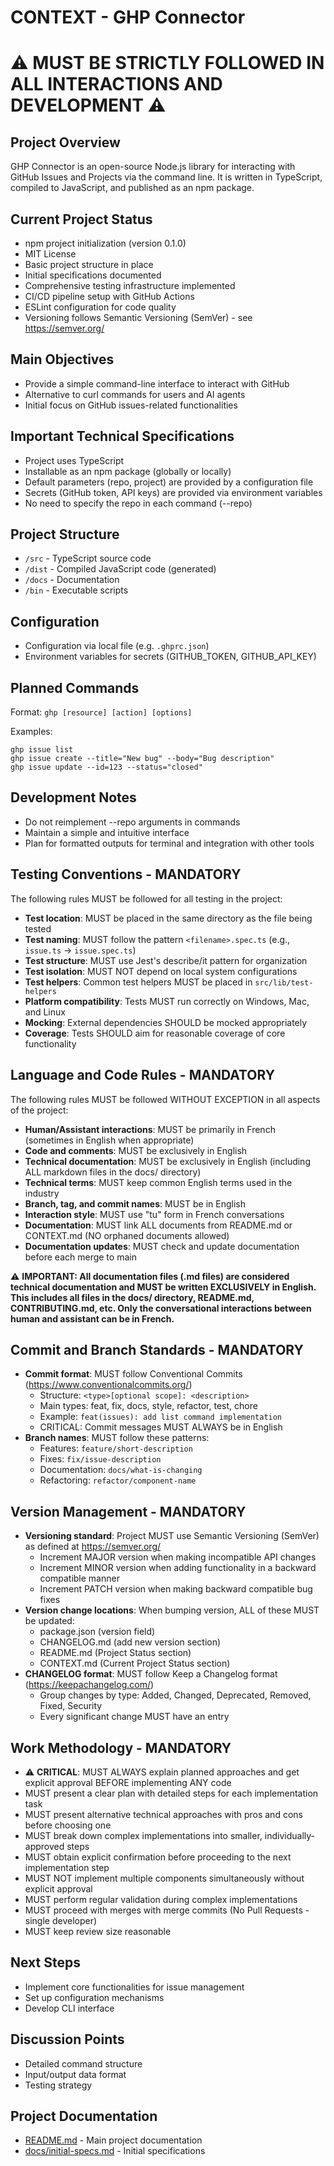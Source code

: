 # CONTEXT - GHP Connector
# ⚠️ MUST BE STRICTLY FOLLOWED IN ALL INTERACTIONS AND DEVELOPMENT ⚠️

## Project Overview
GHP Connector is an open-source Node.js library for interacting with GitHub Issues and Projects via the command line. It is written in TypeScript, compiled to JavaScript, and published as an npm package.

## Current Project Status
- npm project initialization (version 0.1.0)
- MIT License
- Basic project structure in place
- Initial specifications documented
- Comprehensive testing infrastructure implemented
- CI/CD pipeline setup with GitHub Actions
- ESLint configuration for code quality
- Versioning follows Semantic Versioning (SemVer) - see https://semver.org/

## Main Objectives
- Provide a simple command-line interface to interact with GitHub
- Alternative to curl commands for users and AI agents
- Initial focus on GitHub issues-related functionalities

## Important Technical Specifications
- Project uses TypeScript
- Installable as an npm package (globally or locally)
- Default parameters (repo, project) are provided by a configuration file
- Secrets (GitHub token, API keys) are provided via environment variables
- No need to specify the repo in each command (--repo)

## Project Structure
- `/src` - TypeScript source code
- `/dist` - Compiled JavaScript code (generated)
- `/docs` - Documentation
- `/bin` - Executable scripts

## Configuration
- Configuration via local file (e.g. `.ghprc.json`)
- Environment variables for secrets (GITHUB_TOKEN, GITHUB_API_KEY)

## Planned Commands
Format: `ghp [resource] [action] [options]`

Examples:
```
ghp issue list
ghp issue create --title="New bug" --body="Bug description"
ghp issue update --id=123 --status="closed"
```

## Development Notes
- Do not reimplement --repo arguments in commands
- Maintain a simple and intuitive interface
- Plan for formatted outputs for terminal and integration with other tools

## Testing Conventions - MANDATORY
The following rules MUST be followed for all testing in the project:

- **Test location**: MUST be placed in the same directory as the file being tested
- **Test naming**: MUST follow the pattern `<filename>.spec.ts` (e.g., `issue.ts` -> `issue.spec.ts`)
- **Test structure**: MUST use Jest's describe/it pattern for organization
- **Test isolation**: MUST NOT depend on local system configurations
- **Test helpers**: Common test helpers MUST be placed in `src/lib/test-helpers`
- **Platform compatibility**: Tests MUST run correctly on Windows, Mac, and Linux
- **Mocking**: External dependencies SHOULD be mocked appropriately
- **Coverage**: Tests SHOULD aim for reasonable coverage of core functionality

## Language and Code Rules - MANDATORY
The following rules MUST be followed WITHOUT EXCEPTION in all aspects of the project:

- **Human/Assistant interactions**: MUST be primarily in French (sometimes in English when appropriate)
- **Code and comments**: MUST be exclusively in English
- **Technical documentation**: MUST be exclusively in English (including ALL markdown files in the docs/ directory)
- **Technical terms**: MUST keep common English terms used in the industry
- **Branch, tag, and commit names**: MUST be in English
- **Interaction style**: MUST use "tu" form in French conversations
- **Documentation**: MUST link ALL documents from README.md or CONTEXT.md (NO orphaned documents allowed)
- **Documentation updates**: MUST check and update documentation before each merge to main

⚠️ **IMPORTANT: All documentation files (.md files) are considered technical documentation and MUST be written EXCLUSIVELY in English. This includes all files in the docs/ directory, README.md, CONTRIBUTING.md, etc. Only the conversational interactions between human and assistant can be in French.**

## Commit and Branch Standards - MANDATORY
- **Commit format**: MUST follow Conventional Commits (https://www.conventionalcommits.org/)
  - Structure: `<type>[optional scope]: <description>`
  - Main types: feat, fix, docs, style, refactor, test, chore
  - Example: `feat(issues): add list command implementation`
  - CRITICAL: Commit messages MUST ALWAYS be in English
- **Branch names**: MUST follow these patterns:
  - Features: `feature/short-description`
  - Fixes: `fix/issue-description`
  - Documentation: `docs/what-is-changing`
  - Refactoring: `refactor/component-name`

## Version Management - MANDATORY
- **Versioning standard**: Project MUST use Semantic Versioning (SemVer) as defined at https://semver.org/
  - Increment MAJOR version when making incompatible API changes
  - Increment MINOR version when adding functionality in a backward compatible manner
  - Increment PATCH version when making backward compatible bug fixes
- **Version change locations**: When bumping version, ALL of these MUST be updated:
  - package.json (version field)
  - CHANGELOG.md (add new version section)
  - README.md (Project Status section)
  - CONTEXT.md (Current Project Status section)
- **CHANGELOG format**: MUST follow Keep a Changelog format (https://keepachangelog.com/)
  - Group changes by type: Added, Changed, Deprecated, Removed, Fixed, Security
  - Every significant change MUST have an entry

## Work Methodology - MANDATORY
- ⚠️ **CRITICAL**: MUST ALWAYS explain planned approaches and get explicit approval BEFORE implementing ANY code
- MUST present a clear plan with detailed steps for each implementation task
- MUST present alternative technical approaches with pros and cons before choosing one
- MUST break down complex implementations into smaller, individually-approved steps
- MUST obtain explicit confirmation before proceeding to the next implementation step
- MUST NOT implement multiple components simultaneously without explicit approval
- MUST perform regular validation during complex implementations
- MUST proceed with merges with merge commits (No Pull Requests - single developer)
- MUST keep review size reasonable

## Next Steps
- Implement core functionalities for issue management
- Set up configuration mechanisms
- Develop CLI interface

## Discussion Points
- Detailed command structure
- Input/output data format
- Testing strategy

## Project Documentation
- [README.md](./README.md) - Main project documentation
- [docs/initial-specs.md](./docs/initial-specs.md) - Initial specifications 